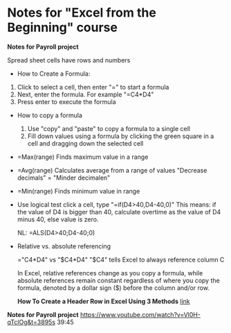 # Notes for "Excel from the Beginning" course

**Notes for Payroll project**

Spread sheet cells have rows and numbers

* How to Create a Formula:

1) Click to select a cell, then enter "=" to start a formula
2) Next, enter the formula. For example "=C4*D4"
3) Press enter to execute the formula

* How to copy a formula
  1) Use "copy" and "paste" to copy a formula to a single cell
  2) Fill down values using a formula by clicking the green square in a cell and dragging down the selected cell

* =Max(range)
Finds maximum value in a range

* =Avg(range)
Calculates average from a range of values
"Decrease decimals" = "Minder decimalen"

* =Min(range)
Finds minimum value in range

* Use logical test
  click a cell, type "=if(D4>40,D4-40,0)"
  This means: if the value of D4 is bigger than 40, calculate overtime as the value of D4 minus 40, else value is zero.

  NL: =ALS(D4>40;D4-40;0)

* Relative vs. absolute referencing
  
  ="C4*D4" vs "$C4*D4"
  "$C4" tells Excel to always reference column C 

  In Excel, relative references change as you copy a formula, while absolute references remain constant regardless of where you copy the formula, denoted by a dollar sign ($) before the column and/or row. 


  **How To Create a Header Row in Excel Using 3 Methods** [link](https://www.indeed.com/career-advice/career-development/how-to-create-header-row-in-excel) 

**Notes for Payroll project**
https://www.youtube.com/watch?v=Vl0H-qTclOg&t=3895s 
39:45
